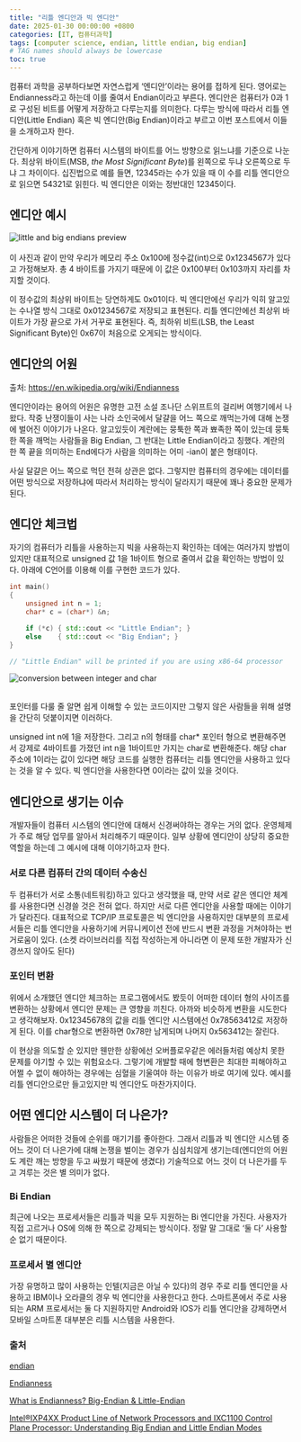 ```yaml
---
title: "리틀 엔디안과 빅 엔디안"
date: 2025-01-30 00:00:00 +0800
categories: [IT, 컴퓨터과학]
tags: [computer science, endian, little endian, big endian] 
# TAG names should always be lowercase
toc: true
---
```


컴퓨터 과학을 공부하다보면 자연스럽게 ‘엔디안’이라는 용어를 접하게 
된다. 영어로는 Endianness라고 하는데 이를 줄여서 Endian이라고 부른다. 엔디안은 컴퓨터가 0과 1로 구성된 비트를 
어떻게 저장하고 다루는지를 의미한다. 다루는 방식에 따라서 리틀 엔디안(Little Endian) 혹은 빅 엔디안(Big 
Endian)이라고 부르고 이번 포스트에서 이들을 소개하고자 한다.

간단하게 이야기하면 컴퓨터 시스템의 바이트를 어느 방향으로 읽느냐를 기준으로 나눈다. 최상위 바이트(MSB, *the Most Significant Byte*)를 왼쪽으로 두냐 오른쪽으로 두냐 그 차이이다. 십진법으로 예를 들면, 12345라는 수가 있을 때 이 수를 리틀 엔디안으로 읽으면 54321로 읽힌다. 빅 엔디안은 이와는 정반대인 12345이다.

## 엔디안 예시
![little and big endians preview](https://1drv.ms/i/c/5cb37aa515b56a00/IQQGb8DSxeyJS4S-3ksa8_j9AdPhXq-UmC96JfVobRYRb8E?width=1024)<br /><br />
이 사진과 같이 만약 우리가 메모리 주소 0x100에 정수값(int)으로 0x1234567가 있다고 가정해보자. 총 4 바이트를 가지기 때문에 이 값은 0x100부터 0x103까지 자리를 차지할 것이다.

이 정수값의 최상위 바이트는 당연하게도 0x01이다. 빅 엔디안에선 
우리가 익히 알고있는 수나열 방식 그대로 0x01234567로 저장되고 표현된다. 리틀 엔디안에선 최상위 바이트가 가장 끝으로 
가서 거꾸로 표현된다. 즉, 최하위 비트(LSB, the Least Significant Byte)인 0x67이 처음으로 오게되는 방식이다.

## 엔디안의 어원

출처: https://en.wikipedia.org/wiki/Endianness

엔디안이라는 용어의 어원은 유명한 고전 소설 조나단 스위프트의 걸리버 
여행기에서 나왔다. 작중 난쟁이들이 사는 나라 소인국에서 달걀을 어느 쪽으로 깨먹는가에 대해 논쟁에 벌어진 이야기가 나온다. 
알고있듯이 계란에는 뭉툭한 쪽과 뾰족한 쪽이 있는데 뭉툭한 쪽을 깨먹는 사람들을 Big Endian, 그 반대는 Little 
Endian이라고 칭했다. 계란의 한 쪽 끝을 의미하는 End에다가 사람을 의미하는 어미 -ian이 붙은 형태이다.

사실 달걀은 어느 쪽으로 먹던 전혀 상관은 없다. 그렇지만 컴퓨터의 경우에는 데이터를 어떤 방식으로 저장하냐에 따라서 처리하는 방식이 달라지기 때문에 꽤나 중요한 문제가 된다.

## 엔디안 체크법

자기의 컴퓨터가 리틀을 사용하는지 빅을 사용하는지 확인하는 데에는 여러가지 방법이 있지만 대표적으로 unsigned 값 1을 1바이트 형으로 줄여서 값을 확인하는 방법이 있다. 아래에 C언어를 이용해 이를 구현한 코드가 있다.
```cpp
int main()
{
    unsigned int n = 1;
    char* c = (char*) &n;

    if (*c) { std::cout << "Little Endian"; }
    else    { std::cout << "Big Endian"; }
}

// "Little Endian" will be printed if you are using x86-64 processor
```

![conversion between integer and char](https://1drv.ms/i/c/5cb37aa515b56a00/IQR983947ACrSpEUrp1NZOjRAboIsMqdoYeKwoZEmQNwhWw?width=500) <br /><br />

포인터를 다룰 줄 알면 쉽게 이해할 수 있는 코드이지만 그렇지 않은 사람들을 위해 설명을 간단히 덧붙이지면 이러하다.

unsigned int n에 1을 저장한다. 그리고 n의 형태를 char* 포인터 형으로 변환해주면서 강제로 4바이트를 가졌던 int n을 
1바이트만 가지는 char로 변환해준다. 해당 char 주소에 1이라는 값이 있다면 해당 코드를 실행한 컴퓨터는 리틀 엔디안을 
사용하고 있다는 것을 알 수 있다. 빅 엔디안을 사용한다면 0이라는 값이 있을 것이다.

## 엔디안으로 생기는 이슈

개발자들이 컴퓨터 시스템의 엔디안에 대해서 신경써야하는 경우는 거의 없다. 운영체제가 주로 해당 업무를 알아서 처리해주기 때문이다. 일부 상황에 엔디안이 상당히 중요한 역할을 하는데 그 예시에 대해 이야기하고자 한다.

### 서로 다른 컴퓨터 간의 데이터 수송신

두 컴퓨터가 서로 소통(네트워킹)하고 있다고 생각했을 때, 만약 서로 
같은 엔디안 체계를 사용한다면 신경쓸 것은 전혀 없다. 하지만 서로 다른 엔디안을 사용할 때에는 이야기가 달라진다. 대표적으로 
TCP/IP 프로토콜은 빅 엔디안을 사용하지만 대부분의 프로세서들은 리틀 엔디안을 사용하기에 커뮤니케이션 전에 반드시 변환 과정을
 거쳐야하는 번거로움이 있다. (소켓 라이브러리를 직접 작성하는게 아니라면 이 문제 또한 개발자가 신경쓰지 않아도 된다)

### 포인터 변환

위에서 소개했던 엔디안 체크하는 프로그램에서도 봤듯이 어떠한 데이터 형의
 사이즈를 변환하는 상황에서 엔디안 문제는 큰 영향을 끼친다. 아까와 비슷하게 변환을 시도한다고 생각해보자. 0x12345678의
 값을 리틀 엔디안 시스템에선 0x78563412로 저장하게 된다. 이를 char형으로 변환하면 0x78만 남게되며 나머지 
0x563412는 잘린다.

이 현상을 의도할 순 있지만 웬만한 상황에선 오버플로우같은 에러들처럼 
예상치 못한 문제를 야기할 수 있는 위험요소다. 그렇기에 개발할 때에 형변환은 최대한 피해야하고 어쩔 수 없이 해야하는 경우에는 
심혈을 기울여야 하는 이유가 바로 여기에 있다. 예시를 리틀 엔디안으로만 들고있지만 빅 엔디안도 마찬가지이다.

## 어떤 엔디안 시스템이 더 나은가?

사람들은 어떠한 것들에 순위를 매기기를 좋아한다. 그래서 리틀과 빅 
엔디안 시스템 중 어느 것이 더 나은가에 대해 논쟁을 벌이는 경우가 심심치않게 생기는데(엔디안의 어원도 계란 깨는 방향을 두고 
싸웠기 때문에 생겼다) 기술적으로 어느 것이 더 나은가를 두고 겨루는 것은 별 의미가 없다.

### Bi Endian

최근에 나오는 프로세서들은 리틀과 빅을 모두 지원하는 Bi 엔디안을 가진다. 사용자가 직접 고르거나 OS에 의해 한 쪽으로 강제되는 방식이다. 정말 말 그대로 ‘둘 다’ 사용할 순 없기 때문이다.

### 프로세서 별 엔디안

가장 유명하고 많이 사용하는 인텔(지금은 아닐 수 있다)의 경우 주로 
리틀 엔디안을 사용하고 IBM이나 오라클의 경우 빅 엔디안을 사용한다고 한다. 스마트폰에서 주로 사용되는 ARM 프로세서는 둘 다 지원하지만 Android와 IOS가 리틀 엔디안을 강제하면서 모바일 스마트폰 대부분은 리틀 시스템을 사용한다.

### 출처

[endian](https://en.wiktionary.org/wiki/endian)

[Endianness](https://en.wikipedia.org/wiki/Endianness)

[What is Endianness? Big-Endian & Little-Endian](https://www.geeksforgeeks.org/little-and-big-endian-mystery/)

[Intel®IXP4XX Product Line of Network Processors and IXC1100 Control Plane 
Processor: Understanding Big Endian and Little Endian Modes](https://www.intel.com/content/dam/www/public/us/en/documents/application-notes/ixp4xx-ixc1100-big-endian-little-endian-modes-note.pdf)